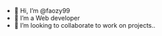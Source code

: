 - 👋 Hi, I’m @faozy99
- 🌱 I’m a Web developer
- 💞️ I’m looking to collaborate to work on projects..

<!---
faozy99/faozy99 is a ✨ special ✨ repository because its `README.md` (this file) appears on your GitHub profile.
You can click the Preview link to take a look at your changes.
--->
